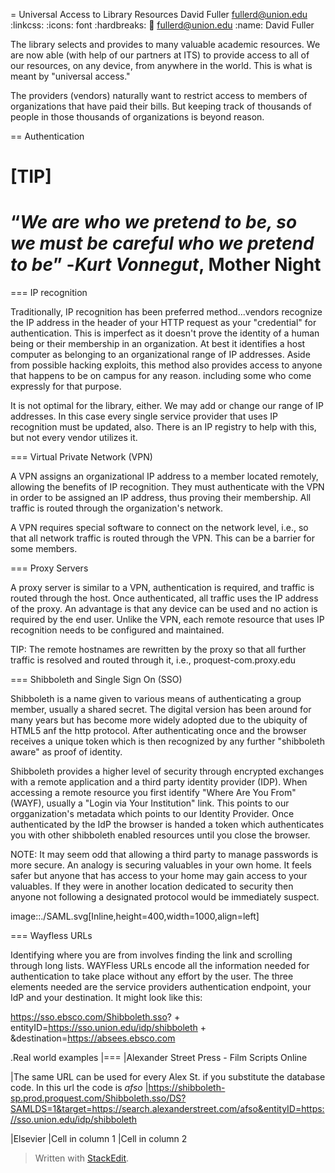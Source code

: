 

= Universal Access to Library Resources
David Fuller <fullerd@union.edu>
:linkcss:
:icons: font
:hardbreaks:
:email: fullerd@union.edu
:name: David Fuller

The library selects and provides to many valuable academic resources.  We are now able (with help of our partners at ITS) to provide access to all of our resources, on any device, from anywhere in the world.  This is what is meant by "universal access."

The providers (vendors) naturally want to restrict access to members of organizations that have paid their bills. But keeping track of thousands of people in those thousands of organizations is beyond reason.

== Authentication

[TIP]
====
“*We are who we pretend to be, so we must be careful who we pretend to be*”
-_Kurt Vonnegut_, Mother Night
====


=== IP recognition


Traditionally, IP recognition has been preferred method...vendors recognize the IP address in the header of your HTTP request as your "credential" for authentication.  This is imperfect as it doesn't prove the identity of a human being or their membership in an organization.  At best it identifies a host computer as belonging to an organizational range of IP addresses.  Aside from possible hacking exploits, this method also provides access to anyone that happens to be on campus for any reason. including some who come expressly for that purpose.

It is not optimal for the library, either.  We may add or change our range of IP addresses.  In this case every single service provider that uses IP recognition must be updated, also.  There is an IP registry to help with this, but not every vendor utilizes it.

=== Virtual Private Network (VPN)

A VPN assigns an organizational IP address to a member located remotely, allowing the benefits of IP recognition.  They must authenticate with the VPN in order to be assigned an IP address, thus proving their membership.  All traffic is routed through the organization's network.

A VPN requires special software to connect on the network level, i.e., so that all network traffic is routed through the VPN.  This can be a barrier for some members.

=== Proxy Servers

A proxy server is similar to a VPN, authentication is required, and traffic is routed through the host.  Once authenticated, all traffic uses the IP address of the proxy.  An advantage is that any device can be used and no action is required by the end user.  Unlike the VPN, each remote resource that uses IP recognition needs to be configured and maintained.

TIP: The remote hostnames are rewritten by the proxy so that all further traffic is resolved and routed through it, i.e., proquest-com.proxy.edu



=== Shibboleth and Single Sign On (SSO)

Shibboleth is a name given to various means of authenticating a group member, usually a shared secret.  The digital version has been around for many years but has become more widely adopted due to the ubiquity of HTML5 anf the http protocol.  After authenticating once and the browser receives a unique token which is then recognized by any further "shibboleth aware" as proof of identity.

Shibboleth provides a higher level of security through encrypted exchanges with a remote application and a third party identity provider (IDP).  When accessing a remote resource you first identify "Where Are You From" (WAYF), usually a "Login via Your Institution" link.  This points to our orgganization's metadata which points to our Identity Provider.  Once authenticated by the IdP the browser is handed a token which authenticates you with other shibboleth enabled resources until you close the browser.

NOTE: It may seem odd that allowing a third party to manage passwords is more secure.  An analogy is securing valuables in your own home.  It feels safer but anyone that has access to your home may gain access to your valuables.  If they were in another location dedicated to security then anyone not  following a designated protocol would be immediately suspect.


image::./SAML.svg[Inline,height=400,width=1000,align=left]


=== Wayfless URLs

Identifying where you are from involves finding the link and scrolling through long lists.  WAYFless URLs encode all the information needed for authentication to take place without any effort by the user.  The three elements needed are the service providers authentication endpoint, your IdP and your destination.  It might look like this:

 https://sso.ebsco.com/Shibboleth.sso?  +  entityID=https://sso.union.edu/idp/shibboleth  +   &destination=https://absees.ebsco.com

.Real world examples
|===
|Alexander Street Press - Film Scripts Online

|The same URL can be used for every Alex St. if you substitute the database code.  In this url the code is *afso*
|https://shibboleth-sp.prod.proquest.com/Shibboleth.sso/DS?SAMLDS=1&target=https://search.alexanderstreet.com/afso&entityID=https://sso.union.edu/idp/shibboleth

|Elsevier
|Cell in column 1
|Cell in column 2
> Written with [StackEdit](https://stackedit.io/).
<!--stackedit_data:
eyJoaXN0b3J5IjpbLTE4OTE4NzI0OTFdfQ==
-->